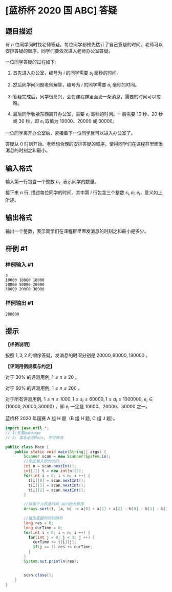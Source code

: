 # [蓝桥杯 2020 国 ABC] 答疑

## 题目描述

有 $n$ 位同学同时找老师答疑。每位同学都预先估计了自己答疑的时间。老师可以安排答疑的顺序，同学们要依次进入老师办公室答疑。

一位同学答疑的过程如下:

1. 首先进入办公室，编号为 $i$ 的同学需要 $s_{i}$ 毫秒的时间。

2. 然后同学问问题老师解答，编号为 $i$ 的同学需要 $a_{i}$ 毫秒的时间。

3. 答疑完成后，同学很高兴，会在课程群里面发一条消息，需要的时间可以忽略。

4. 最后同学收拾东西离开办公室，需要 $e_{i}$ 毫秒的时间。一般需要 $10$ 秒、$20$ 秒或 $30$ 秒，即 $e_{i}$ 取值为 $10000$、$20000$ 或 $30000$。

一位同学离开办公室后，紧接着下一位同学就可以进入办公室了。

答疑从 $0$ 时刻开始。老师想合理的安排答疑的顺序，使得同学们在课程群里面发消息的时刻之和最小。

## 输入格式

输入第一行包含一个整数 $n$，表示同学的数量。

接下来 $n$ 行, 描述每位同学的时间。其中第 $i$ 行包含三个整数 $s_{i}, a_{i}, e_{i}$，意义如上所述。

## 输出格式

输出一个整数，表示同学们在课程群里面发消息的时刻之和最小是多少。

## 样例 #1

### 样例输入 #1

```
3
10000 10000 10000
20000 50000 20000
30000 20000 30000
```

### 样例输出 #1

```
280000
```

## 提示

**【样例说明】**

按照 $1,3,2$ 的顺序答疑，发消息的时间分别是 $20000,80000,180000$ 。

**【评测用例规模与约定】**

对于 $30 \%$ 的评测用例, $1 \leq n \leq 20$ 。

对于 $60 \%$ 的评测用例, $1 \leq n \leq 200$ 。

对于所有评测用例, $1 \leq n \leq 1000,1 \leq s_{i} \leq 60000,1 \leq a_{i} \leq 1000000$, $e_{i} \in\{10000,20000,30000\}$ ，即 $e_{i}$ 一定是 $10000 、 20000 、 30000$ 之一。 

蓝桥杯 2020 年国赛 A 组 H 题（B 组 H 题, C 组 J 题）。

```java
import java.util.*;
// 1:无需package
// 2: 类名必须Main, 不可修改

public class Main {
    public static void main(String[] args) {
        Scanner scan = new Scanner(System.in);
        //在此输入您的代码...
        int n = scan.nextInt();
        int[][] t = new int[n][3];
        for(int i = 0; i < n; i ++) {
          t[i][0] = scan.nextInt();
          t[i][1] = scan.nextInt();
          t[i][2] = scan.nextInt(); 
        }

        //将每个人的总时间 从小到大排序
        Arrays.sort(t, (a, b) -> a[0] + a[1] + a[2] - b[0] - b[1] - b[2]);

        //输出答疑的时刻的和
        long res = 0;
        long curTime = 0;
        for(int i = 0; i < n; i ++) {
          for(int j = 0; j < 3; j ++) {
            curTime += t[i][j];
            if(j == 1) res += curTime;
          }
        }
        System.out.println(res);


        scan.close();
    }
}
```
